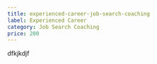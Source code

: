 ```yaml
---
title: experienced-career-job-search-coaching
label: Experienced Career
category: Job Search Coaching
price: 200
---
```

dfkjkdjf
